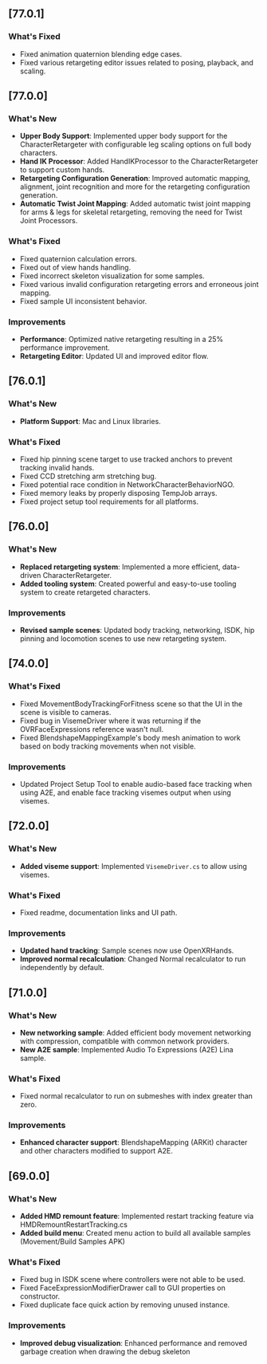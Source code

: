 ## [77.0.1]

### What's Fixed

- Fixed animation quaternion blending edge cases.
- Fixed various retargeting editor issues related to posing, playback, and scaling.

## [77.0.0]

### What's New

- **Upper Body Support**: Implemented upper body support for the CharacterRetargeter with configurable leg scaling options on full body characters.
- **Hand IK Processor**: Added HandIKProcessor to the CharacterRetargeter to support custom hands.
- **Retargeting Configuration Generation**: Improved automatic mapping, alignment, joint recognition and more for the retargeting configuration generation.
- **Automatic Twist Joint Mapping**: Added automatic twist joint mapping for arms & legs for skeletal retargeting, removing the need for Twist Joint Processors.

### What's Fixed

- Fixed quaternion calculation errors.
- Fixed out of view hands handling.
- Fixed incorrect skeleton visualization for some samples.
- Fixed various invalid configuration retargeting errors and erroneous joint mapping.
- Fixed sample UI inconsistent behavior.

### Improvements

- **Performance**: Optimized native retargeting resulting in a 25% performance improvement.
- **Retargeting Editor**: Updated UI and improved editor flow.

## [76.0.1]

### What's New

- **Platform Support**: Mac and Linux libraries.

### What's Fixed

- Fixed hip pinning scene target to use tracked anchors to prevent tracking invalid hands.
- Fixed CCD stretching arm stretching bug.
- Fixed potential race condition in NetworkCharacterBehaviorNGO.
- Fixed memory leaks by properly disposing TempJob arrays.
- Fixed project setup tool requirements for all platforms.

## [76.0.0]

### What's New

- **Replaced retargeting system**: Implemented a more efficient, data-driven CharacterRetargeter.
- **Added tooling system**: Created powerful and easy-to-use tooling system to create retargeted characters.

### Improvements

- **Revised sample scenes**: Updated body tracking, networking, ISDK, hip pinning and locomotion scenes to use new retargeting system.

## [74.0.0]

### What's Fixed

- Fixed MovementBodyTrackingForFitness scene so that the UI in the scene is visible to cameras.
- Fixed bug in VisemeDriver where it was returning if the OVRFaceExpressions reference wasn't null.
- Fixed BlendshapeMappingExample's body mesh animation to work based on body tracking movements when not visible.

### Improvements

- Updated Project Setup Tool to enable audio-based face tracking when using A2E, and enable face tracking visemes output when using visemes.

## [72.0.0]

### What's New

- **Added viseme support**: Implemented `VisemeDriver.cs` to allow using visemes.

### What's Fixed

- Fixed readme, documentation links and UI path.

### Improvements

- **Updated hand tracking**: Sample scenes now use OpenXRHands.
- **Improved normal recalculation**: Changed Normal recalculator to run independently by default.

## [71.0.0]

### What's New

- **New networking sample**: Added efficient body movement networking with compression, compatible with common network providers.
- **New A2E sample**: Implemented Audio To Expressions (A2E) Lina sample.

### What's Fixed

- Fixed normal recalculator to run on submeshes with index greater than zero.

### Improvements

- **Enhanced character support**: BlendshapeMapping (ARKit) character and other characters modified to support A2E.

## [69.0.0]

### What's New

- **Added HMD remount feature**: Implemented restart tracking feature via HMDRemountRestartTracking.cs
- **Added build menu**: Created menu action to build all available samples (Movement/Build Samples APK)

### What's Fixed

- Fixed bug in ISDK scene where controllers were not able to be used.
- Fixed FaceExpressionModifierDrawer call to GUI properties on constructor.
- Fixed duplicate face quick action by removing unused instance.

### Improvements

- **Improved debug visualization**: Enhanced performance and removed garbage creation when drawing the debug skeleton
